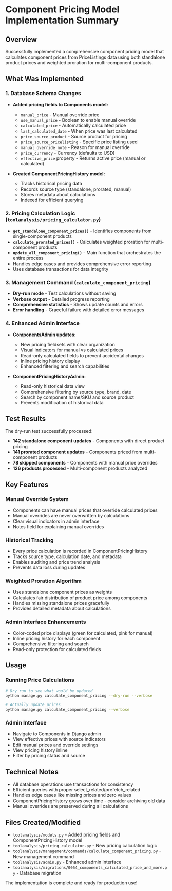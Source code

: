 # Component Pricing Model Implementation Summary

## Overview
Successfully implemented a comprehensive component pricing model that calculates component prices from PriceListings data using both standalone product prices and weighted proration for multi-component products.

## What Was Implemented

### 1. Database Schema Changes
- **Added pricing fields to Components model:**
  - `manual_price` - Manual override price
  - `use_manual_price` - Boolean to enable manual override
  - `calculated_price` - Automatically calculated price
  - `last_calculated_date` - When price was last calculated
  - `price_source_product` - Source product for pricing
  - `price_source_pricelisting` - Specific price listing used
  - `manual_override_note` - Reason for manual override
  - `price_currency` - Currency (defaults to USD)
  - `effective_price` property - Returns active price (manual or calculated)

- **Created ComponentPricingHistory model:**
  - Tracks historical pricing data
  - Records source type (standalone, prorated, manual)
  - Stores metadata about calculations
  - Indexed for efficient querying

### 2. Pricing Calculation Logic (`toolanalysis/pricing_calculator.py`)
- **`get_standalone_component_prices()`** - Identifies components from single-component products
- **`calculate_prorated_prices()`** - Calculates weighted proration for multi-component products
- **`update_all_component_pricing()`** - Main function that orchestrates the entire process
- Handles edge cases and provides comprehensive error reporting
- Uses database transactions for data integrity

### 3. Management Command (`calculate_component_pricing`)
- **Dry-run mode** - Test calculations without saving
- **Verbose output** - Detailed progress reporting
- **Comprehensive statistics** - Shows update counts and errors
- **Error handling** - Graceful failure with detailed error messages

### 4. Enhanced Admin Interface
- **ComponentsAdmin updates:**
  - New pricing fieldsets with clear organization
  - Visual indicators for manual vs calculated prices
  - Read-only calculated fields to prevent accidental changes
  - Inline pricing history display
  - Enhanced filtering and search capabilities

- **ComponentPricingHistoryAdmin:**
  - Read-only historical data view
  - Comprehensive filtering by source type, brand, date
  - Search by component name/SKU and source product
  - Prevents modification of historical data

## Test Results
The dry-run test successfully processed:
- **142 standalone component updates** - Components with direct product pricing
- **141 prorated component updates** - Components priced from multi-component products
- **78 skipped components** - Components with manual price overrides
- **126 products processed** - Multi-component products analyzed

## Key Features

### Manual Override System
- Components can have manual prices that override calculated prices
- Manual overrides are never overwritten by calculations
- Clear visual indicators in admin interface
- Notes field for explaining manual overrides

### Historical Tracking
- Every price calculation is recorded in ComponentPricingHistory
- Tracks source type, calculation date, and metadata
- Enables auditing and price trend analysis
- Prevents data loss during updates

### Weighted Proration Algorithm
- Uses standalone component prices as weights
- Calculates fair distribution of product price among components
- Handles missing standalone prices gracefully
- Provides detailed metadata about calculations

### Admin Interface Enhancements
- Color-coded price displays (green for calculated, pink for manual)
- Inline pricing history for each component
- Comprehensive filtering and search
- Read-only protection for calculated fields

## Usage

### Running Price Calculations
```bash
# Dry run to see what would be updated
python manage.py calculate_component_pricing --dry-run --verbose

# Actually update prices
python manage.py calculate_component_pricing --verbose
```

### Admin Interface
- Navigate to Components in Django admin
- View effective prices with source indicators
- Edit manual prices and override settings
- View pricing history inline
- Filter by pricing status and source

## Technical Notes
- All database operations use transactions for consistency
- Efficient queries with proper select_related/prefetch_related
- Handles edge cases like missing prices and zero values
- ComponentPricingHistory grows over time - consider archiving old data
- Manual overrides are preserved during all calculations

## Files Created/Modified
- `toolanalysis/models.py` - Added pricing fields and ComponentPricingHistory model
- `toolanalysis/pricing_calculator.py` - New pricing calculation logic
- `toolanalysis/management/commands/calculate_component_pricing.py` - New management command
- `toolanalysis/admin.py` - Enhanced admin interface
- `toolanalysis/migrations/0054_components_calculated_price_and_more.py` - Database migration

The implementation is complete and ready for production use!
